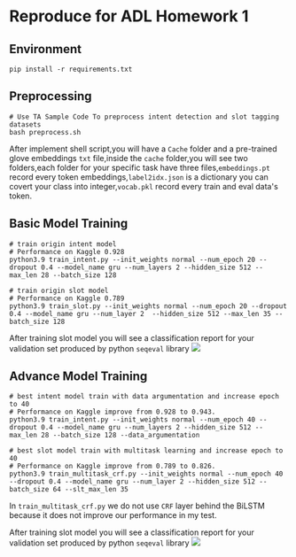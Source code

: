 # Reproduce for ADL Homework 1 

## Environment
```shell
pip install -r requirements.txt
```

## Preprocessing
```shell
# Use TA Sample Code To preprocess intent detection and slot tagging datasets
bash preprocess.sh
```

After implement shell script,you will have a `Cache` folder and a pre-trained glove embeddings `txt` file,inside the `cache` folder,you will see two folders,each folder for your specific task have three files,`embeddings.pt` record every token embeddings,`label2idx.json` is a dictionary you can covert your class into integer,`vocab.pkl` record every train and eval data's token.

## Basic Model Training
```shell
# train origin intent model
# Performance on Kaggle 0.928
python3.9 train_intent.py --init_weights normal --num_epoch 20 --dropout 0.4 --model_name gru --num_layers 2 --hidden_size 512 --max_len 28 --batch_size 128

# train origin slot model
# Performance on Kaggle 0.789
python3.9 train_slot.py --init_weights normal --num_epoch 20 --dropout 0.4 --model_name gru --num_layer 2  --hidden_size 512 --max_len 35 --batch_size 128
```
After training slot model you will see a classification report for your validation set produced by python `seqeval` library
![](https://i.imgur.com/Av0QZQg.png)
## Advance Model Training
```shell
# best intent model train with data argumentation and increase epoch to 40 
# Performance on Kaggle improve from 0.928 to 0.943.
python3.9 train_intent.py --init_weights normal --num_epoch 40 --dropout 0.4 --model_name gru --num_layers 2 --hidden_size 512 --max_len 28 --batch_size 128 --data_argumentation

# best slot model train with multitask learning and increase epoch to 40 
# Performance on Kaggle improve from 0.789 to 0.826.
python3.9 train_multitask_crf.py --init_weights normal --num_epoch 40 --dropout 0.4 --model_name gru --num_layer 2 --hidden_size 512 --batch_size 64 --slt_max_len 35
```
In `train_multitask_crf.py` we do not use `CRF` layer behind the BiLSTM because it does not improve our performance in my test.

After training slot model you will see a classification report for your validation set produced by python `seqeval` library
![](https://i.imgur.com/qLSl8qP.png)
